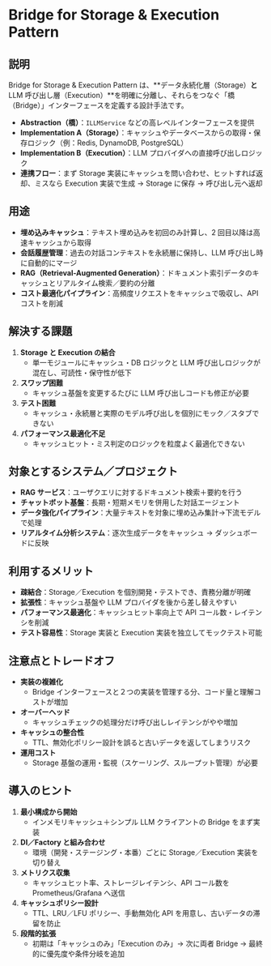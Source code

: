 # Bridge for Storage & Execution Pattern

## 説明  
Bridge for Storage & Execution Pattern は、**データ永続化層（Storage）**と**LLM 呼び出し層（Execution）**を明確に分離し、それらをつなぐ「橋（Bridge）」インターフェースを定義する設計手法です。  
- **Abstraction（橋）**：`ILLMService` などの高レベルインターフェースを提供  
- **Implementation A（Storage）**：キャッシュやデータベースからの取得・保存ロジック（例：Redis, DynamoDB, PostgreSQL）  
- **Implementation B（Execution）**：LLM プロバイダへの直接呼び出しロジック  
- **連携フロー**：まず Storage 実装にキャッシュを問い合わせ、ヒットすれば返却、ミスなら Execution 実装で生成 → Storage に保存 → 呼び出し元へ返却  

## 用途  
- **埋め込みキャッシュ**：テキスト埋め込みを初回のみ計算し、2 回目以降は高速キャッシュから取得  
- **会話履歴管理**：過去の対話コンテキストを永続層に保持し、LLM 呼び出し時に自動的にマージ  
- **RAG（Retrieval-Augmented Generation）**：ドキュメント索引データのキャッシュとリアルタイム検索／要約の分離  
- **コスト最適化パイプライン**：高頻度リクエストをキャッシュで吸収し、API コストを削減  

## 解決する課題  
1. **Storage と Execution の結合**  
   - 単一モジュールにキャッシュ・DB ロジックと LLM 呼び出しロジックが混在し、可読性・保守性が低下  
2. **スワップ困難**  
   - キャッシュ基盤を変更するたびに LLM 呼び出しコードも修正が必要  
3. **テスト困難**  
   - キャッシュ・永続層と実際のモデル呼び出しを個別にモック／スタブできない  
4. **パフォーマンス最適化不足**  
   - キャッシュヒット・ミス判定のロジックを粒度よく最適化できない  

## 対象とするシステム／プロジェクト  
- **RAG サービス**：ユーザクエリに対するドキュメント検索＋要約を行う  
- **チャットボット基盤**：長期・短期メモリを併用した対話エージェント  
- **データ強化パイプライン**：大量テキストを対象に埋め込み集計→下流モデルで処理  
- **リアルタイム分析システム**：逐次生成データをキャッシュ → ダッシュボードに反映  

## 利用するメリット  
- **疎結合**：Storage／Execution を個別開発・テストでき、責務分離が明確  
- **拡張性**：キャッシュ基盤や LLM プロバイダを後から差し替えやすい  
- **パフォーマンス最適化**：キャッシュヒット率向上で API コール数・レイテンシを削減  
- **テスト容易性**：Storage 実装と Execution 実装を独立してモックテスト可能  

## 注意点とトレードオフ  
- **実装の複雑化**  
  - Bridge インターフェースと２つの実装を管理する分、コード量と理解コストが増加  
- **オーバーヘッド**  
  - キャッシュチェックの処理分だけ呼び出しレイテンシがやや増加  
- **キャッシュの整合性**  
  - TTL、無効化ポリシー設計を誤ると古いデータを返してしまうリスク  
- **運用コスト**  
  - Storage 基盤の運用・監視（スケーリング、スループット管理）が必要  

## 導入のヒント  
1. **最小構成から開始**  
   - インメモリキャッシュ＋シンプル LLM クライアントの Bridge をまず実装  
2. **DI／Factory と組み合わせ**  
   - 環境（開発・ステージング・本番）ごとに Storage／Execution 実装を切り替え  
3. **メトリクス収集**  
   - キャッシュヒット率、ストレージレイテンシ、API コール数を Prometheus/Grafana へ送信  
4. **キャッシュポリシー設計**  
   - TTL、LRU／LFU ポリシー、手動無効化 API を用意し、古いデータの滞留を防止  
5. **段階的拡張**  
   - 初期は「キャッシュのみ」「Execution のみ」→ 次に両者 Bridge → 最終的に優先度や条件分岐を追加  
